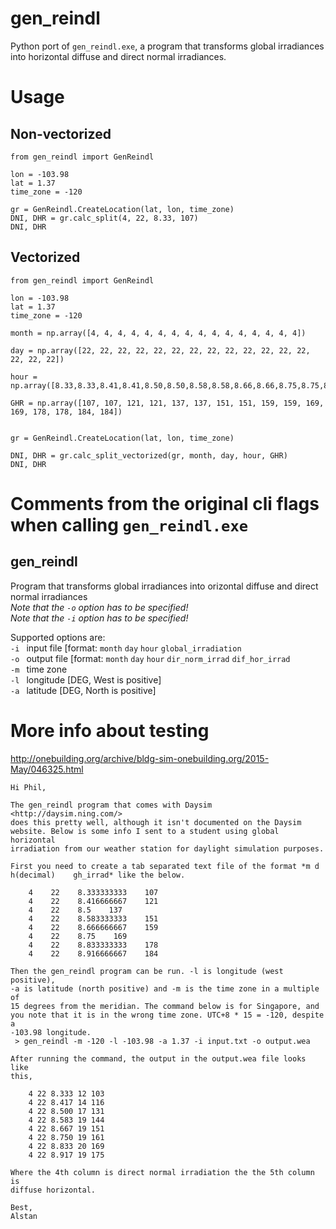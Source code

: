 # gen_reindl
 Python port of `gen_reindl.exe`, a program that transforms global irradiances into horizontal diffuse and direct normal irradiances.


# Usage

## Non-vectorized

```
from gen_reindl import GenReindl

lon = -103.98
lat = 1.37
time_zone = -120

gr = GenReindl.CreateLocation(lat, lon, time_zone)
DNI, DHR = gr.calc_split(4, 22, 8.33, 107)
DNI, DHR 
```

## Vectorized

```
from gen_reindl import GenReindl

lon = -103.98
lat = 1.37
time_zone = -120

month = np.array([4, 4, 4, 4, 4, 4, 4, 4, 4, 4, 4, 4, 4, 4, 4, 4])

day = np.array([22, 22, 22, 22, 22, 22, 22, 22, 22, 22, 22, 22, 22, 22, 22, 22])

hour = np.array([8.33,8.33,8.41,8.41,8.50,8.50,8.58,8.58,8.66,8.66,8.75,8.75,8.83,8.83,8.91,8.91])

GHR = np.array([107, 107, 121, 121, 137, 137, 151, 151, 159, 159, 169, 169, 178, 178, 184, 184])


gr = GenReindl.CreateLocation(lat, lon, time_zone)

DNI, DHR = gr.calc_split_vectorized(gr, month, day, hour, GHR)
DNI, DHR
```

# Comments from the original cli flags when calling `gen_reindl.exe`

## gen_reindl 

Program that transforms global irradiances into orizontal diffuse and direct normal irradiances  
_Note that the `-o` option has to be specified!_  
_Note that the `-i` option has to be specified!_  

Supported options are:  
``-i ``    input file [format: ``month`` ``day`` ``hour`` ``global_irradiation``  
``-o ``    output file [format: ``month`` ``day`` ``hour`` ``dir_norm_irrad`` ``dif_hor_irrad``  
``-m ``    time zone  
``-l ``    longitude [DEG, West is positive]  
``-a ``    latitude [DEG, North is positive]  


# More info about testing

http://onebuilding.org/archive/bldg-sim-onebuilding.org/2015-May/046325.html


````
Hi Phil,

The gen_reindl program that comes with Daysim <http://daysim.ning.com/>
does this pretty well, although it isn't documented on the Daysim
website. Below is some info I sent to a student using global horizontal
irradiation from our weather station for daylight simulation purposes.

First you need to create a tab separated text file of the format *m d
h(decimal)    gh_irrad* like the below.

    4    22    8.333333333    107
    4    22    8.416666667    121
    4    22    8.5    137
    4    22    8.583333333    151
    4    22    8.666666667    159
    4    22    8.75    169
    4    22    8.833333333    178
    4    22    8.916666667    184

Then the gen_reindl program can be run. -l is longitude (west positive),
-a is latitude (north positive) and -m is the time zone in a multiple of
15 degrees from the meridian. The command below is for Singapore, and
you note that it is in the wrong time zone. UTC+8 * 15 = -120, despite a
-103.98 longitude.
 > gen_reindl -m -120 -l -103.98 -a 1.37 -i input.txt -o output.wea

After running the command, the output in the output.wea file looks like
this,

    4 22 8.333 12 103
    4 22 8.417 14 116
    4 22 8.500 17 131
    4 22 8.583 19 144
    4 22 8.667 19 151
    4 22 8.750 19 161
    4 22 8.833 20 169
    4 22 8.917 19 175

Where the 4th column is direct normal irradiation the the 5th column is
diffuse horizontal.

Best,
Alstan
